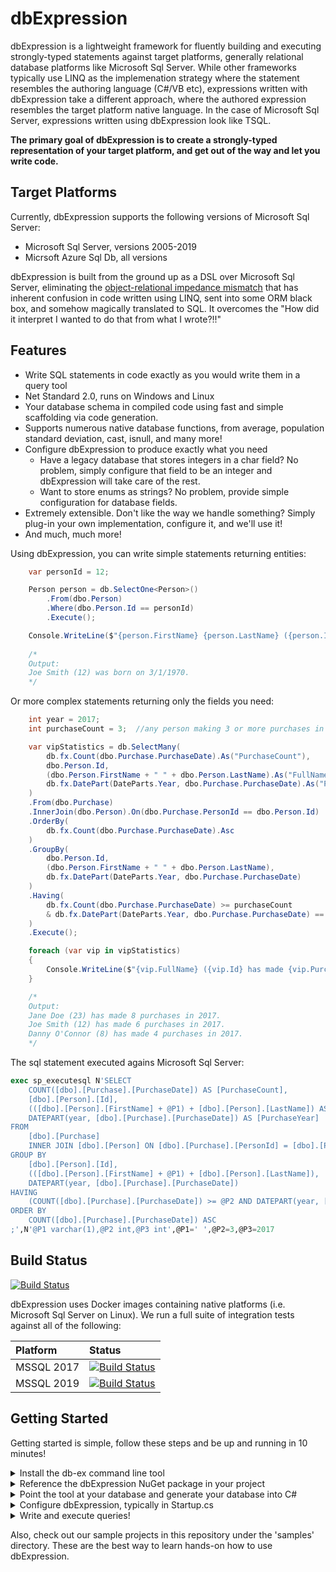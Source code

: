 # dbExpression

dbExpression is a lightweight framework for fluently building and executing strongly-typed statements against target platforms, generally relational database platforms like Microsoft Sql Server.
 While other frameworks typically use LINQ as the implemenation strategy where the statement resembles the authoring language (C#/VB etc), expressions written with dbExpression take a different approach, where the authored expression resembles the target platform native language.  In the case of Microsoft Sql Server, expressions written using dbExpression look like TSQL.

**The primary goal of dbExpression is to create a strongly-typed representation of your target platform, and get out of the way and let you write code.**

## Target Platforms
Currently, dbExpression supports the following versions of Microsoft Sql Server:
- Microsoft Sql Server, versions 2005-2019
- Micrsoft Azure Sql Db, all versions

 dbExpression is built from the ground up as a DSL over Microsoft Sql Server, eliminating the [object-relational impedance mismatch](https://en.wikipedia.org/wiki/Object-relational_impedance_mismatch)
 that has inherent confusion in code written using LINQ, sent into some ORM black box, and somehow magically translated to SQL.  It overcomes the "How did it interpret I wanted to do that from what I wrote?!!"

## Features
- Write SQL statements in code exactly as you would write them in a query tool
- Net Standard 2.0, runs on Windows and Linux
- Your database schema in compiled code using fast and simple scaffolding via code generation.
- Supports numerous native database functions, from average, population standard deviation, cast, isnull, and many more!
- Configure dbExpression to produce exactly what you need
    - Have a legacy database that stores integers in a char field?  No problem, simply configure that field to be an integer and dbExpression will take care of the rest.
    - Want to store enums as strings? No problem, provide simple configuration for database fields.
- Extremely extensible.  Don't like the way we handle something?  Simply plug-in your own implementation, configure it, and we'll use it!
- And much, much more!


Using dbExpression, you can write simple statements returning entities:
```C#
    var personId = 12;

    Person person = db.SelectOne<Person>()
        .From(dbo.Person)
        .Where(dbo.Person.Id == personId)
        .Execute();

    Console.WriteLine($"{person.FirstName} {person.LastName} ({person.Id} was born on {person.BirthDate.HasValue ? person.BirthDate.ToShortDateString() : "[unknown]"}."); 
    
    /*
    Output:
    Joe Smith (12) was born on 3/1/1970.
    */
```

Or more complex statements returning only the fields you need:

```C#
    int year = 2017;
    int purchaseCount = 3;  //any person making 3 or more purchases in a calendar year are considered VIP customers

    var vipStatistics = db.SelectMany(
        db.fx.Count(dbo.Purchase.PurchaseDate).As("PurchaseCount"),
        dbo.Person.Id,
        (dbo.Person.FirstName + " " + dbo.Person.LastName).As("FullName"),
        db.fx.DatePart(DateParts.Year, dbo.Purchase.PurchaseDate).As("PurchaseYear")
    )
    .From(dbo.Purchase)
    .InnerJoin(dbo.Person).On(dbo.Purchase.PersonId == dbo.Person.Id)
    .OrderBy(
        db.fx.Count(dbo.Purchase.PurchaseDate).Asc
    )
    .GroupBy(
        dbo.Person.Id,
        (dbo.Person.FirstName + " " + dbo.Person.LastName),
        db.fx.DatePart(DateParts.Year, dbo.Purchase.PurchaseDate)
    )
    .Having(
        db.fx.Count(dbo.Purchase.PurchaseDate) >= purchaseCount
        & db.fx.DatePart(DateParts.Year, dbo.Purchase.PurchaseDate) == year
    )
    .Execute();

    foreach (var vip in vipStatistics)
    {
        Console.WriteLine($"{vip.FullName} ({vip.Id} has made {vip.PurchaseCount} purchases in {vip.PurchaseYear}.");
    }

    /*
    Output:
    Jane Doe (23) has made 8 purchases in 2017.
    Joe Smith (12) has made 6 purchases in 2017.
    Danny O'Connor (8) has made 4 purchases in 2017.
    */
```
The sql statement executed agains Microsoft Sql Server:

```SQL
exec sp_executesql N'SELECT
	COUNT([dbo].[Purchase].[PurchaseDate]) AS [PurchaseCount],
	[dbo].[Person].[Id],
	(([dbo].[Person].[FirstName] + @P1) + [dbo].[Person].[LastName]) AS [FullName],
	DATEPART(year, [dbo].[Purchase].[PurchaseDate]) AS [PurchaseYear]
FROM
	[dbo].[Purchase]
	INNER JOIN [dbo].[Person] ON [dbo].[Purchase].[PersonId] = [dbo].[Person].[Id]
GROUP BY
	[dbo].[Person].[Id],
	(([dbo].[Person].[FirstName] + @P1) + [dbo].[Person].[LastName]),
	DATEPART(year, [dbo].[Purchase].[PurchaseDate])
HAVING
	(COUNT([dbo].[Purchase].[PurchaseDate]) >= @P2 AND DATEPART(year, [dbo].[Purchase].[PurchaseDate]) = @P3)
ORDER BY
	COUNT([dbo].[Purchase].[PurchaseDate]) ASC
;',N'@P1 varchar(1),@P2 int,@P3 int',@P1=' ',@P2=3,@P3=2017
```

## Build Status

[![Build Status](https://dev.azure.com/hattricklabs/DbEx/_apis/build/status/HatTrickLabs.db-ex?branchName=release%2F1.0)](https://dev.azure.com/hattricklabs/DbEx/_build/latest?definitionId=2&branchName=release%2F1.0)

dbExpression uses Docker images containing native platforms (i.e. Microsoft Sql Server on Linux).  We run a full suite of integration tests against all of the following:

| Platform            		| Status 					|
| :---            			| :---    					|
|	MSSQL 2017				|	[![Build Status](https://dev.azure.com/hattricklabs/DbEx/_apis/build/status/HatTrickLabs.db-ex?branchName=release%2F1.0&stageName=Test%20MSSQL%20Platforms&jobName=Test%20MSSQL%202017)](https://dev.azure.com/hattricklabs/DbEx/_build/latest?definitionId=2&branchName=release%2F1.0)	|
|	MSSQL 2019				|	[![Build Status](https://dev.azure.com/hattricklabs/DbEx/_apis/build/status/HatTrickLabs.db-ex?branchName=release%2F1.0&stageName=Test%20MSSQL%20Platforms&jobName=Test%20MSSQL%202019)](https://dev.azure.com/hattricklabs/DbEx/_build/latest?definitionId=2&branchName=release%2F1.0)	|

## Getting Started

Getting started is simple, follow these steps and be up and running in 10 minutes!
<details>
<summary>
Install the db-ex command line tool
</summary>
<p>
//TODO: JROD

Useful links:

https://docs.microsoft.com/en-us/dotnet/core/tools/global-tools
</p>
</details>
<details>
<summary>
Reference the dbExpression NuGet package in your project
</summary>
//TODO: Gary
</details>
<details>
<summary>
Point the tool at your database and generate your database into C#
</summary>
//TODO: Gary
</details>
<details>
<summary>
Configure dbExpression, typically in Startup.cs
</summary>
//TODO: Gary
</details>
<details>
<summary>
Write and execute queries!
</summary>
//TODO: JROD, lots of samples
</details>

Also, check out our sample projects in this repository under the 'samples' directory.  These are the best way to learn hands-on how to use dbExpression.





